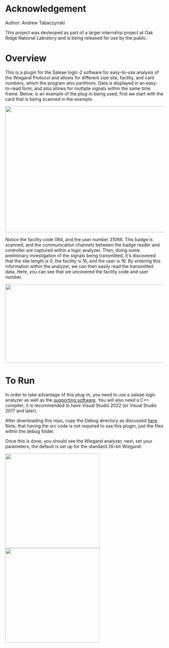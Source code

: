 # Acknowledgement
Author: Andrew Tabaczynski

This project was devleoped as part of a larger internship project at Oak Ridge National Labratory and is being released for use by the public. 

# Overview
This is a plugin for the Saleae logic-2 software for easy-to-use analysis of the Wiegand Protocol and allows for different size site, facility, and card numbers, which the program also partitions. Data is displayed in an easy-to-read form, and also allows for multiple signals within the same time frame. Below, is an example of the plug-in being used, first we start with the card that is being scanned in the example. 

<img src="https://github.com/AndrewTabs1038/Wiegand-Analyzer/assets/135442448/c44f9ecd-8c97-43dc-a9e9-369a1a65fe84" width="750" height="400"/>

Notice the facility code 084, and the user number 31066. This badge is scanned, and the communication channels between the badge reader and controller are captured within a logic analyzer. Then, doing some preliminary investigation of the signals being transmitted, it's discovered that the site length is 0, the facility is 16, and the user is 16. By entering this information within the analyzer, we can then easily read the transmitted data. Here, you can see that we uncovered the facility code and user number.

<img src="https://github.com/AndrewTabs1038/Wiegand-Analyzer/assets/135442448/0a71d118-0143-4e7d-8a82-0d9ad88de297" width="1500" height="250"/>

# To Run
In order to take advantage of this plug-in, you need to use a saleae logic analyzer as well as the [supporting software](https://www.saleae.com/pages/downloads). You will also need a C++ compiler; it is recommended to have Visual Studio 2022 (or Visual Studio 2017 and later).

After downloading this repo, copy the Debug directory as discussed [here](https://support.saleae.com/faq/technical-faq/setting-up-developer-directory). Note, that having the src code is not required to use this plugin, just the files within the debug folder. 

Once this is done, you should see the Wiegand analyzer, next, set your parameters, the default is set up for the standard 26-bit Wiegand:


<img src="https://github.com/AndrewTabs1038/Wiegand-Analyzer/assets/135442448/c51688af-75fe-485c-93d5-9fd1079294b2" width="300" height="300"/>

<img src="https://github.com/AndrewTabs1038/Wiegand-Analyzer/assets/135442448/6c133373-4e96-4fc4-87bd-f01424cac10b" width="300" height="300"/>
